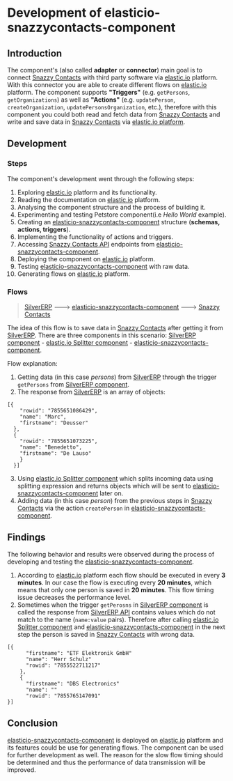 # Development of elasticio-snazzycontacts-component

## Introduction
The component's (also called **adapter** or **connector**) main goal is to connect [Snazzy Contacts](https://snazzycontacts.com) with third party software via [elastic.io](http://www.elastic.io "elastic.io platform") platform.  With this connector you are able to create different flows on [elastic.io](http://www.elastic.io "elastic.io platform") platform. The component supports **"Triggers"** (e.g. ``getPersons``, ``getOrganizations``) as well as **"Actions"** (e.g. ``updatePerson``, ``createOrganization``, ``updatePersonsOrganization``, etc.), therefore with this component you could both read and fetch data from [Snazzy Contacts](https://snazzycontacts.com) and write and save data in [Snazzy Contacts](https://snazzycontacts.com) via [elastic.io platform](http://www.elastic.io "elastic.io platform").

## Development

### Steps

The component's development went through the following steps:

1. Exploring [elastic.io](http://www.elastic.io "elastic.io platform") platform and its functionality.
2. Reading the documentation on [elastic.io](http://www.elastic.io "elastic.io platform") platform.
3. Analysing the component structure and the process of building it.
4. Experimenting and testing Petstore component(i.e _Hello World_ example).
5. Creating an [elasticio-snazzycontacts-component](https://github.com/openintegrationhub/Data-and-Domain-Models/tree/master/MasterDataModels/SnazzyContactsAdapter) structure (**schemas, actions, triggers**).
6. Implementing the functionality of actions and triggers.
7. Accessing [Snazzy Contacts API](https://snazzycontacts.com) endpoints from [elasticio-snazzycontacts-component](https://github.com/openintegrationhub/Data-and-Domain-Models/tree/master/MasterDataModels/SnazzyContactsAdapter).
8. Deploying the component on [elastic.io](http://www.elastic.io "elastic.io platform") platform.
9. Testing [elasticio-snazzycontacts-component](https://github.com/openintegrationhub/Data-and-Domain-Models/tree/master/MasterDataModels/SnazzyContactsAdapter) with raw data.
10. Generating flows on [elastic.io](http://www.elastic.io "elastic.io platform") platform.

### Flows

>[SilverERP](http://www.silvererp.com/) ---> [elasticio-snazzycontacts-component](https://github.com/openintegrationhub/Data-and-Domain-Models/tree/master/MasterDataModels/SnazzyContactsAdapter) ---> [Snazzy Contacts](https://github.com/openintegrationhub/Data-and-Domain-Models/tree/master/MasterDataModels/SnazzyContactsAdapter)


The idea of this flow is to save data in [Snazzy Contacts](https://snazzycontacts.com) after getting it from [SilverERP](http://www.silvererp.com/). There are three components in this scenario: [SilverERP component](http://www.silvererp.com/) -  [elastic.io Splitter  component](https://github.com/elasticio/splitter-component) - [elasticio-snazzycontacts-component](https://github.com/openintegrationhub/Data-and-Domain-Models/tree/master/MasterDataModels/SnazzyContactsAdapter).

Flow explanation:
  1. Getting data (in this case *persons*) from [SilverERP](http://www.silvererp.com/) through the trigger ``getPersons`` from [SilverERP component](http://www.silvererp.com/).
  2. The response from [SilverERP](http://www.silvererp.com/) is an array of objects:
  ```
  [{
      "rowid": "7855651086429",
      "name": "Marc",
      "firstname": "Deusser"
    },
    {
      "rowid": "7855651073225",
      "name": "Benedetto",
      "firstname": "De Lauso"
      }
    }]
  ```
  3. Using [elastic.io Splitter  component](https://github.com/elasticio/splitter-component) which splits incoming data using splitting expression and returns objects which will be sent to [elasticio-snazzycontacts-component](https://github.com/openintegrationhub/Data-and-Domain-Models/tree/master/MasterDataModels/SnazzyContactsAdapter) later on.
  4. Adding data (in this case *person*) from the previous steps in [Snazzy Contacts](https://snazzycontacts.com) via the action ``createPerson`` in [elasticio-snazzycontacts-component](https://github.com/openintegrationhub/Data-and-Domain-Models/tree/master/MasterDataModels/SnazzyContactsAdapter).

## Findings


The following behavior and results were observed during the process of developing and testing the [elasticio-snazzycontacts-component](https://github.com/openintegrationhub/Data-and-Domain-Models/tree/master/MasterDataModels/SnazzyContactsAdapter).


1. According to [elastic.io](http://www.elastic.io "elastic.io platform") platform each flow should be executed in every **3 minutes**. In our case the flow is executing every **20 minutes**, which means that only one person is saved in **20 minutes**. This flow timing issue decreases the performance level.  
2. Sometimes when the trigger ``getPerosns`` in [SilverERP component](http://www.silvererp.com/) is called the response from  [SilverERP API](http://www.silvererp.com/) contains values which do not match to the name (``name:value`` pairs). Therefore after calling [elastic.io Splitter  component](https://github.com/elasticio/splitter-component) and [elasticio-snazzycontacts-component](https://github.com/openintegrationhub/Data-and-Domain-Models/tree/master/MasterDataModels/SnazzyContactsAdapter) in the next step the person is saved in [Snazzy Contacts](https://snazzycontacts.com) with wrong data.
```
[{
      "firstname": "ETF Elektronik GmbH"
      "name": "Herr Schulz"
      "rowid": "7855522711217"
    },
    {
      "firstname": "DBS Electronics"
      "name": ""
      "rowid": "7855765147091"
}]
```

## Conclusion

[elasticio-snazzycontacts-component](https://github.com/openintegrationhub/Data-and-Domain-Models/tree/master/MasterDataModels/SnazzyContactsAdapter) is deployed on [elastic.io](http://www.elastic.io "elastic.io platform") platform and its features could be use for generating flows. The component can be used for further development as well. The reason for the slow flow timing should be determined and thus  the performance of data transmission will be improved.
